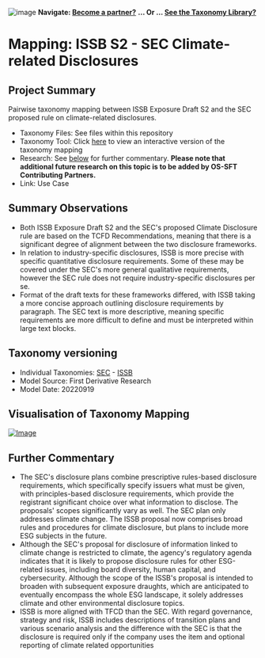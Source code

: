 ![image](https://user-images.githubusercontent.com/112073913/188821900-0c411acf-fbdd-4163-adc9-3ba4e2be78df.png)
**Navigate: [Become a partner?](https://github.com/OS-SFT/l6l-PARTNERS)**
**... Or ... [See the Taxonomy Library?](https://github.com/orgs/OS-SFT/projects/2)**

# Mapping: ISSB S2 - SEC Climate-related Disclosures

## Project Summary
Pairwise taxonomy mapping between ISSB Exposure Draft S2 and the SEC proposed rule on climate-related disclosures.

- Taxonomy Files: See files within this repository
- Taxonomy Tool: Click [here](https://os-sft.solidatus.com/viewer/share/h8L8Xgi3BgJRA4yK9XD1FkP7KjynCVzW) to view an interactive version of the taxonomy mapping
- Research: See [below](https://github.com/OS-SFT/RESEARCH-MAPPING-ISSB-v-SEC#further-commentary) for further commentary. **Please note that additional future research on this topic is to be added by OS-SFT Contributing Partners.**
- Link: Use Case

## Summary Observations

- Both ISSB Exposure Draft S2 and the SEC's proposed Climate Disclosure rule are based on the TCFD Recommendations, meaning that there is a significant degree of alignment between the two disclosure frameworks.
- In relation to industry-specific disclosures, ISSB is more precise with specific quantitative disclosure requirements. Some of these may be covered under the SEC's more general qualitative requirements, however the SEC rule does not require industry-specific disclosures per se.
- Format of the draft texts for these frameworks differed, with ISSB taking a more concise approach outlining disclosure requirements by paragraph. The SEC text is more descriptive, meaning specific requirements are more difficult to define and must be interpreted within large text blocks.

## Taxonomy versioning
- Individual Taxonomies: [SEC](https://github.com/OS-SFT/RESEARCH-SEC-Climate-Disclosure-Rule) - [ISSB](https://github.com/FD-SustainableFinance/RESEARCH---INTERNATIONAL-SUSTAINABILITY-STANDARDS-BOARD)
- Model Source: First Derivative Research
- Model Date: 20220919

## Visualisation of Taxonomy Mapping
[![Image](https://user-images.githubusercontent.com/112079442/194326378-f9c07202-2e9c-4016-ae61-8bf8cbbc6f29.png "Click to open interactive Taxonomy Tool")](https://os-sft.solidatus.com/viewer/share/h8L8Xgi3BgJRA4yK9XD1FkP7KjynCVzW)

## Further Commentary 
* The SEC's disclosure plans combine prescriptive rules-based disclosure requirements, which specifically specify issuers what must be given, with principles-based disclosure requirements, which provide the registrant significant choice over what information to disclose. The proposals' scopes significantly vary as well. The SEC plan only addresses climate change. The ISSB proposal now comprises broad rules and procedures for climate disclosure, but plans to include more ESG subjects in the future.
* Although the SEC's proposal for disclosure of information linked to climate change is restricted to climate, the agency's regulatory agenda indicates that it is likely to propose disclosure rules for other ESG-related issues, including board diversity, human capital, and cybersecurity. Although the scope of the ISSB's proposal is intended to broaden with subsequent exposure draughts, which are anticipated to eventually encompass the whole ESG landscape, it solely addresses climate and other environmental disclosure topics.
* ISSB is more aligned with TFCD than the SEC. With regard governance, strategy and risk, ISSB includes descriptions of transition plans and various scenario analysis and the difference with the SEC is that the disclosure is required only if the company uses the item and optional reporting of climate related opportunities
